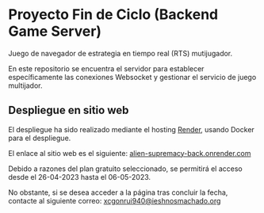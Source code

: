 # Proyecto Fin de Ciclo (Backend Game Server)
Juego de navegador de estrategia en tiempo real (RTS) mutijugador.

En este repositorio se encuentra el servidor para establecer específicamente las conexiones Websocket y gestionar el servicio de juego multijador.

## Despliegue en sitio web
El despliegue ha sido realizado mediante el hosting [Render](https://render.com/), usando Docker para el despliegue.

El enlace al sitio web es el siguiente: [alien-supremacy-back.onrender.com](https://alien-supremacy-back.onrender.com/)

Debido a razones del plan gratuito seleccionado, se permitirá el acceso desde el 26-04-2023 hasta el 06-05-2023.

No obstante, si se desea acceder a la página tras concluir la fecha, contacte al siguiente correo: [xcgonrui940@ieshnosmachado.org](mailto:xcgonrui940@ieshnosmachado.org)
